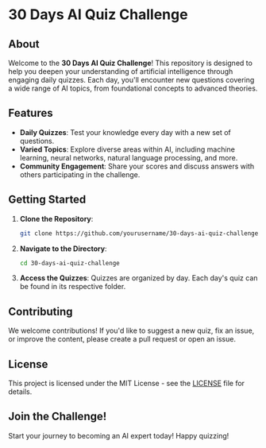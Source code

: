 # 30 Days AI Quiz Challenge

## About
Welcome to the **30 Days AI Quiz Challenge**! This repository is designed to help you deepen your understanding of artificial intelligence through engaging daily quizzes. Each day, you'll encounter new questions covering a wide range of AI topics, from foundational concepts to advanced theories.

## Features
- **Daily Quizzes**: Test your knowledge every day with a new set of questions.
- **Varied Topics**: Explore diverse areas within AI, including machine learning, neural networks, natural language processing, and more.
- **Community Engagement**: Share your scores and discuss answers with others participating in the challenge.

## Getting Started
1. **Clone the Repository**:
   ```bash
   git clone https://github.com/yourusername/30-days-ai-quiz-challenge.git
   ```
2. **Navigate to the Directory**:
   ```bash
   cd 30-days-ai-quiz-challenge
   ```
3. **Access the Quizzes**: Quizzes are organized by day. Each day's quiz can be found in its respective folder.

## Contributing
We welcome contributions! If you'd like to suggest a new quiz, fix an issue, or improve the content, please create a pull request or open an issue.

## License
This project is licensed under the MIT License - see the [LICENSE](LICENSE) file for details.

## Join the Challenge!
Start your journey to becoming an AI expert today! Happy quizzing!
